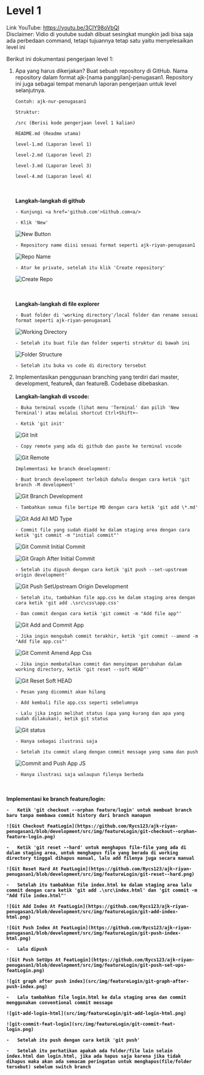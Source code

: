 # Level 1

Link YouTube: https://youtu.be/3ClY98oVbQI
<br>
Disclaimer: Vidio di youtube sudah dibuat sesingkat mungkin jadi bisa saja ada perbedaan command, tetapi tujuannya tetap satu yaitu menyelesaikan level ini
<br>

Berikut ini dokumentasi pengerjaan level 1:

1.  Apa yang harus dikerjakan?
    Buat sebuah repository di GitHub. Nama repository dalam format ajk-[nama panggilan]-penugasan1. Repository ini juga sebagai tempat menaruh laporan pengerjaan untuk level selanjutnya.

        Contoh: ajk-nur-penugasan1

        Struktur:

        /src (Berisi kode pengerjaan level 1 kalian)

        README.md (Readme utama)

        level-1.md (Laporan level 1)

        level-2.md (Laporan level 2)

        level-3.md (Laporan level 3)

        level-4.md (Laporan level 4)

    <br>
    <br>
        <b>Langkah-langkah di github</b>

        - Kunjungi <a href='github.com'>Github.com<a/>

        - Klik 'New'

    ![New Button](https://github.com/Rycs123/ajk-riyan-penugasan1/blob/development/src/img/general/new.png)

        - Repository name diisi sesuai format seperti ajk-riyan-penugasan1

    ![Repo Name](https://github.com/Rycs123/ajk-riyan-penugasan1/blob/development/src/img/general/repo-name.png)

        - Atur ke private, setelah itu klik 'Create repository'

    ![Create Repo](https://github.com/Rycs123/ajk-riyan-penugasan1/blob/development/src/img/general/create-repo.png)

    <br>
    <br>
        <b>Langkah-langkah di file explorer</b>

        - Buat folder di 'working directory'/local folder dan rename sesuai format seperti ajk-riyan-penugasan1

    ![Working Directory](https://github.com/Rycs123/ajk-riyan-penugasan1/blob/development/src/img/general/working-dir.png)

        - Setelah itu buat file dan folder seperti struktur di bawah ini

    ![Folder Structure](https://github.com/Rycs123/ajk-riyan-penugasan1/blob/development/src/img/general/folder-structure.png)

        - Setelah itu buka vs code di directory tersebut

2.  Implementasikan penggunaan branching yang terdiri dari master, development, featureA, dan featureB. Codebase dibebaskan.
    <br>
    <br>
    <b>Langkah-langkah di vscode:</b>

        - Buka terminal vscode (lihat menu 'Terminal' dan pilih 'New Terminal') atau melalui shortcut Ctrl+Shift+~

        - Ketik 'git init'

    ![Git Init](https://github.com/Rycs123/ajk-riyan-penugasan1/blob/development/src/img/development/git-init.png)

        - Copy remote yang ada di github dan paste ke terminal vscode

    ![Git Remote](https://github.com/Rycs123/ajk-riyan-penugasan1/blob/development/src/img/development/git-remote-terminal.png)

        Implementasi ke branch development:

        - Buat branch development terlebih dahulu dengan cara ketik 'git branch -M development'

    ![Git Branch Development](https://github.com/Rycs123/ajk-riyan-penugasan1/blob/development/src/img/development/git-branch-development.png)

        - Tambahkan semua file bertipe MD dengan cara ketik 'git add \*.md'

    ![Git Add All MD Type](https://github.com/Rycs123/ajk-riyan-penugasan1/blob/development/src/img/development/git-add-all-md-ext.png)

        - Commit file yang sudah diadd ke dalam staging area dengan cara ketik 'git commit -m "initial commit"'

    ![Git Commit Initial Commit](https://github.com/Rycs123/ajk-riyan-penugasan1/blob/development/src/img/development/git-commit-inital-commit.png)

    ![Git Graph After Initial Commit](https://github.com/Rycs123/ajk-riyan-penugasan1/blob/development/src/img/development/git-graph-after-initial-commit.png)

        - Setelah itu dipush dengan cara ketik 'git push --set-upstream origin development'

    ![Git Push SetUpstream Origin Development](https://github.com/Rycs123/ajk-riyan-penugasan1/blob/development/src/img/development/git-push--set-upstream-origin-development.png)

        - Setelah itu, tambahkan file app.css ke dalam staging area dengan cara ketik 'git add .\src\css\app.css'

        - Dan commit dengan cara ketik 'git commit -m "Add file app"'

    ![Git Add and Commit App](https://github.com/Rycs123/ajk-riyan-penugasan1/blob/development/src/img/development/git-add-and-commit-app-css.png)

        - Jika ingin mengubah commit terakhir, ketik 'git commit --amend -m "Add file app.css"'

    ![Git Commit Amend App Css](https://github.com/Rycs123/ajk-riyan-penugasan1/blob/development/src/img/development/git-add-and-commit-app-css.png)

        - Jika ingin membatalkan commit dan menyimpan perubahan dalam working directory, ketik 'git reset --soft HEAD^'

    ![Git Reset Soft HEAD](https://github.com/Rycs123/ajk-riyan-penugasan1/blob/development/src/img/development/git-reset-commit-app-css.png)

        - Pesan yang dicommit akan hilang

        - Add kembali file app.css seperti sebelumnya

        - Lalu jika ingin melihat status (apa yang kurang dan apa yang sudah dilakukan), ketik git status

    ![Git status](https://github.com/Rycs123/ajk-riyan-penugasan1/blob/development/src/img/development/git-add-status-app-js.png)

        - Hanya sebagai ilustrasi saja

        - Setelah itu commit ulang dengan commit message yang sama dan push

    ![Commit and Push App JS](https://github.com/Rycs123/ajk-riyan-penugasan1/blob/development/src/img/development/git-commit-push-add-file-app-js.png)

        - Hanya ilustrasi saja walaupun filenya berbeda

<br>
<br>
    <b>Implementasi ke branch feature/login:<b>

    -   Ketik 'git checkout --orphan feature/login' untuk membuat branch baru tanpa membawa commit history dari branch manapun

    ![Git Checkout FeatLogin](https://github.com/Rycs123/ajk-riyan-penugasan1/blob/development/src/img/featureLogin/git-checkout--orphan-feature-login.png)

    -   Ketik 'git reset --hard' untuk menghapus file-file yang ada di dalam staging area, untuk menghapus file yang berada di working directory tinggal dihapus manual, lalu add filenya juga secara manual

    ![Git Reset Hard At FeatLogin](https://github.com/Rycs123/ajk-riyan-penugasan1/blob/development/src/img/featureLogin/git-reset--hard.png)

    -   Setelah itu tambahkan file index.html ke dalam staging area lalu commit dengan cara ketik 'git add .\src\index.html' dan 'git commit -m "Add file index.html"'

    ![Git Add Index At FeatLogin](https://github.com/Rycs123/ajk-riyan-penugasan1/blob/development/src/img/featureLogin/git-add-index-html.png)

    ![Git Push Index At FeatLogin](https://github.com/Rycs123/ajk-riyan-penugasan1/blob/development/src/img/featureLogin/git-push-index-html.png)

    -   Lalu dipush

    ![Git Push SetUps At FeatLogin](https://github.com/Rycs123/ajk-riyan-penugasan1/blob/development/src/img/featureLogin/git-push-set-ups-featLogin.png)

    ![git graph after push index](src/img/featureLogin/git-graph-after-push-index.png)

    -   Lalu tambahkan file login.html ke dala staging area dan commit menggunakan conventional commit message

    ![git-add-login-html](src/img/featureLogin/git-add-login-html.png)

    ![git-commit-feat-login](src/img/featureLogin/git-commit-feat-login.png)

    -   Setelah itu push dengan cara ketik 'git push'

    -   Setelah itu perhatikan apakah ada folder/file lain selain index.html dan login.html, jika ada hapus saja karena jika tidak dihapus maka akan ada semacam peringatan untuk menghapus(file/folder tersebut) sebelum switch branch
